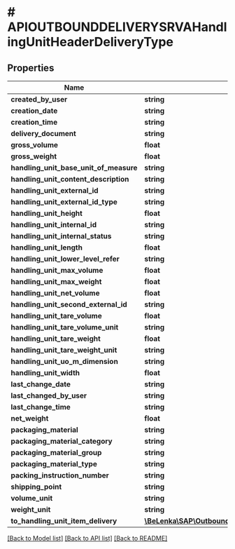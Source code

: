 # # APIOUTBOUNDDELIVERYSRVAHandlingUnitHeaderDeliveryType

## Properties

Name | Type | Description | Notes
------------ | ------------- | ------------- | -------------
**created_by_user** | **string** |  | [optional]
**creation_date** | **string** |  | [optional]
**creation_time** | **string** |  | [optional]
**delivery_document** | **string** |  | [optional]
**gross_volume** | **float** |  | [optional]
**gross_weight** | **float** |  | [optional]
**handling_unit_base_unit_of_measure** | **string** |  | [optional]
**handling_unit_content_description** | **string** |  | [optional]
**handling_unit_external_id** | **string** |  | [optional]
**handling_unit_external_id_type** | **string** |  | [optional]
**handling_unit_height** | **float** |  | [optional]
**handling_unit_internal_id** | **string** |  | [optional]
**handling_unit_internal_status** | **string** |  | [optional]
**handling_unit_length** | **float** |  | [optional]
**handling_unit_lower_level_refer** | **string** |  | [optional]
**handling_unit_max_volume** | **float** |  | [optional]
**handling_unit_max_weight** | **float** |  | [optional]
**handling_unit_net_volume** | **float** |  | [optional]
**handling_unit_second_external_id** | **string** |  | [optional]
**handling_unit_tare_volume** | **float** |  | [optional]
**handling_unit_tare_volume_unit** | **string** |  | [optional]
**handling_unit_tare_weight** | **float** |  | [optional]
**handling_unit_tare_weight_unit** | **string** |  | [optional]
**handling_unit_uo_m_dimension** | **string** |  | [optional]
**handling_unit_width** | **float** |  | [optional]
**last_change_date** | **string** |  | [optional]
**last_changed_by_user** | **string** |  | [optional]
**last_change_time** | **string** |  | [optional]
**net_weight** | **float** |  | [optional]
**packaging_material** | **string** |  | [optional]
**packaging_material_category** | **string** |  | [optional]
**packaging_material_group** | **string** |  | [optional]
**packaging_material_type** | **string** |  | [optional]
**packing_instruction_number** | **string** |  | [optional]
**shipping_point** | **string** |  | [optional]
**volume_unit** | **string** |  | [optional]
**weight_unit** | **string** |  | [optional]
**to_handling_unit_item_delivery** | [**\BeLenka\SAP\OutboundDelivery\Model\APIOUTBOUNDDELIVERYSRVAHandlingUnitHeaderDeliveryTypeToHandlingUnitItemDelivery**](APIOUTBOUNDDELIVERYSRVAHandlingUnitHeaderDeliveryTypeToHandlingUnitItemDelivery.md) |  | [optional]

[[Back to Model list]](../../README.md#models) [[Back to API list]](../../README.md#endpoints) [[Back to README]](../../README.md)
